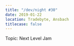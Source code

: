 ```yaml
---
title: "/dev/night #30"
date: 2019-01-22
location: Tradebyte, Ansbach
titlecase: false
---
```


Topic: Next Level Jam

